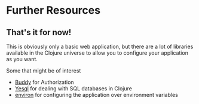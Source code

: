 # Further Resources
## That's it for now!

This is obviously only a basic web application, but there are a lot of libraries available in the Clojure universe to allow you to configure your application as you want.

Some that might be of interest

* [Buddy](https://github.com/funcool/buddy-auth) for Authorization
* [Yesql](https://github.com/krisajenkins/yesql) for dealing with SQL databases in Clojure
* [environ](https://github.com/weavejester/environ) for configuring the application over environment variables
